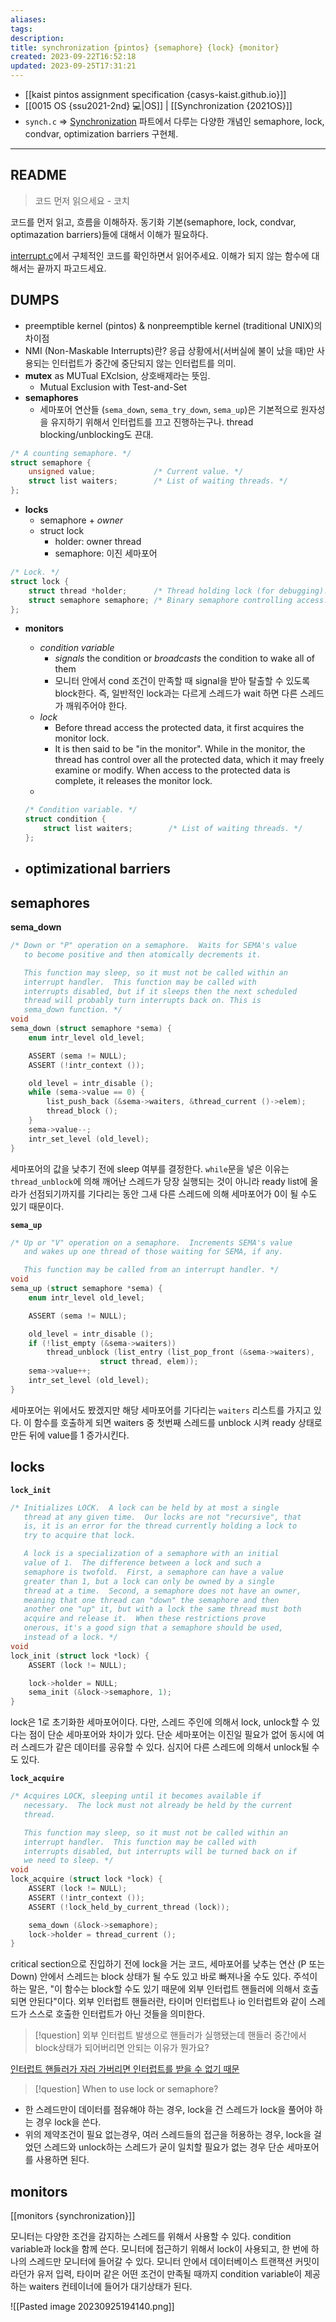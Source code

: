 ```yaml
---
aliases: 
tags: 
description:
title: synchronization {pintos} {semaphore} {lock} {monitor}
created: 2023-09-22T16:52:18
updated: 2023-09-25T17:31:21
---
```

- [[kaist pintos assignment specification {casys-kaist.github.io}]]
- [[0015 OS {ssu2021-2nd} 💻|OS]] | [[Synchronization {2021OS}]]
- `synch.c` => [Synchronization](https://casys-kaist.github.io/pintos-kaist/appendix/synchronization.html) 파트에서 다루는 다양한 개념인 semaphore, lock, condvar, optimization barriers 구현체. 
___

## README

> 코드 먼저 읽으세요 - 코치

코드를 먼저 읽고, 흐름을 이해하자. 동기화 기본(semaphore, lock, condvar, optimazation barriers)들에 대해서 이해가 필요하다.

[interrupt.c](https://github.com/ChoiWheatley/swjungle-week07-09/blob/master/threads/interrupt.c)에서 구체적인 코드를 확인하면서 읽어주세요. 이해가 되지 않는 함수에 대해서는 끝까지 파고드세요.

## DUMPS

- preemptible kernel (pintos) & nonpreemptible kernel (traditional UNIX)의 차이점
- NMI (Non-Maskable Interrupts)란? 응급 상황에서(서버실에 불이 났을 때)만 사용되는 인터럽트가 중간에 중단되지 않는 인터럽트를 의미.
- **mutex** as MUTual EXclsion, 상호배제라는 뜻임.
	- Mutual Exclusion with Test-and-Set
- **semaphores**
	- 세마포어 연산들 (`sema_down`, `sema_try_down`, `sema_up`)은 기본적으로 원자성을 유지하기 위해서 인터럽트를 끄고 진행하는구나. thread blocking/unblocking도 끈대.

```c
/* A counting semaphore. */
struct semaphore {
	unsigned value;             /* Current value. */
	struct list waiters;        /* List of waiting threads. */
};
```

- **locks**
	- semaphore + *owner*
	- struct lock
		- holder: owner thread
		- semaphore: 이진 세마포어

```c
/* Lock. */
struct lock {
	struct thread *holder;      /* Thread holding lock (for debugging). */
	struct semaphore semaphore; /* Binary semaphore controlling access. */
};
```

- **monitors**
	- *condition variable*
		- *signals* the condition or *broadcasts* the condition to wake all of them
		- 모니터 안에서 cond 조건이 만족할 때 signal을 받아 탈출할 수 있도록 block한다. 즉, 일반적인 lock과는 다르게 스레드가 wait 하면 다른 스레드가 깨워주어야 한다.
	- *lock*
		- Before thread access the protected data, it first acquires the monitor lock.
		- It is then said to be "in the monitor". While in the monitor, the thread has control over all the protected data, which it may freely examine or modify. When access to the protected data is complete, it releases the monitor lock.
	- 

	```c
	/* Condition variable. */
	struct condition {
		struct list waiters;        /* List of waiting threads. */
	};
	```

- **optimizational barriers**
	- 

## semaphores

**sema_down**

```c
/* Down or "P" operation on a semaphore.  Waits for SEMA's value
   to become positive and then atomically decrements it.

   This function may sleep, so it must not be called within an
   interrupt handler.  This function may be called with
   interrupts disabled, but if it sleeps then the next scheduled
   thread will probably turn interrupts back on. This is
   sema_down function. */
void
sema_down (struct semaphore *sema) {
	enum intr_level old_level;

	ASSERT (sema != NULL);
	ASSERT (!intr_context ());

	old_level = intr_disable ();
	while (sema->value == 0) {
		list_push_back (&sema->waiters, &thread_current ()->elem);
		thread_block ();
	}
	sema->value--;
	intr_set_level (old_level);
}
```

세마포어의 값을 낮추기 전에 sleep 여부를 결정한다. `while`문을 넣은 이유는 `thread_unblock`에 의해 깨어난 스레드가 당장 실행되는 것이 아니라 ready list에 올라가 선점되기까지를 기다리는 동안 그새 다른 스레드에 의해 세마포어가 0이 될 수도 있기 때문이다.

**`sema_up`**

```c
/* Up or "V" operation on a semaphore.  Increments SEMA's value
   and wakes up one thread of those waiting for SEMA, if any.

   This function may be called from an interrupt handler. */
void
sema_up (struct semaphore *sema) {
	enum intr_level old_level;

	ASSERT (sema != NULL);

	old_level = intr_disable ();
	if (!list_empty (&sema->waiters))
		thread_unblock (list_entry (list_pop_front (&sema->waiters),
					struct thread, elem));
	sema->value++;
	intr_set_level (old_level);
}
```

세마포어는 위에서도 봤겠지만 해당 세마포어를 기다리는 `waiters` 리스트를 가지고 있다. 이 함수를 호출하게 되면 waiters 중 첫번째 스레드를 unblock 시켜 ready 상태로 만든 뒤에 value를 1 증가시킨다.

## locks

**`lock_init`**

```c
/* Initializes LOCK.  A lock can be held by at most a single
   thread at any given time.  Our locks are not "recursive", that
   is, it is an error for the thread currently holding a lock to
   try to acquire that lock.

   A lock is a specialization of a semaphore with an initial
   value of 1.  The difference between a lock and such a
   semaphore is twofold.  First, a semaphore can have a value
   greater than 1, but a lock can only be owned by a single
   thread at a time.  Second, a semaphore does not have an owner,
   meaning that one thread can "down" the semaphore and then
   another one "up" it, but with a lock the same thread must both
   acquire and release it.  When these restrictions prove
   onerous, it's a good sign that a semaphore should be used,
   instead of a lock. */
void
lock_init (struct lock *lock) {
	ASSERT (lock != NULL);

	lock->holder = NULL;
	sema_init (&lock->semaphore, 1);
}
```

lock은 1로 초기화한 세마포어이다. 다만, 스레드 주인에 의해서 lock, unlock할 수 있다는 점이 단순 세마포어와 차이가 있다. 단순 세마포어는 이진일 필요가 없어 동시에 여러 스레드가 같은 데이터를 공유할 수 있다. 심지어 다른 스레드에 의해서 unlock될 수도 있다.

**`lock_acquire`**

```c
/* Acquires LOCK, sleeping until it becomes available if
   necessary.  The lock must not already be held by the current
   thread.

   This function may sleep, so it must not be called within an
   interrupt handler.  This function may be called with
   interrupts disabled, but interrupts will be turned back on if
   we need to sleep. */
void
lock_acquire (struct lock *lock) {
	ASSERT (lock != NULL);
	ASSERT (!intr_context ());
	ASSERT (!lock_held_by_current_thread (lock));

	sema_down (&lock->semaphore);
	lock->holder = thread_current ();
}
```

critical section으로 진입하기 전에 lock을 거는 코드, 세마포어를 낮추는 연산 (P 또는 Down) 안에서 스레드는 block 상태가 될 수도 있고 바로 빠져나올 수도 있다. 주석이 하는 말은, "이 함수는 block할 수도 있기 때문에 외부 인터럽트 핸들러에 의해서 호출되면 안된다"이다. 외부 인터럽트 핸들러란, 타이머 인터럽트나 io 인터럽트와 같이 스레드가 스스로 호출한 인터럽트가 아닌 것들을 의미한다. 

> [!question] 외부 인터럽트 발생으로 핸들러가 실행됐는데 핸들러 중간에서 block상태가 되어버리면 안되는 이유가 뭔가요?

[인터럽트 핸들러가 자러 가버리면 인터럽트를 받을 수 없기 때문](https://github.com/ChoiWheatley/swjungle-week07-09/issues/3)

> [!question] When to use lock or semaphore?

- 한 스레드만이 데이터를 점유해야 하는 경우, lock을 건 스레드가 lock을 풀어야 하는 경우 lock을 쓴다.
- 위의 제약조건이 필요 없는경우, 여러 스레드들의 접근을 허용하는 경우, lock을 걸었던 스레드와 unlock하는 스레드가 굳이 일치할 필요가 없는 경우 단순 세마포어를 사용하면 된다.

## monitors

[[monitors {synchronization}]]

모니터는 다양한 조건을 감지하는 스레드를 위해서 사용할 수 있다. condition variable과 lock을 함께 쓴다. 모니터에 접근하기 위해서 lock이 사용되고, 한 번에 하나의 스레드만 모니터에 들어갈 수 있다. 모니터 안에서 데이터베이스 트랜잭션 커밋이라던가 유저 입력, 타이머 같은 어떤 조건이 만족될 때까지 condition variable이 제공하는 waiters 컨테이너에 들어가 대기상태가 된다.

![[Pasted image 20230925194140.png]]

